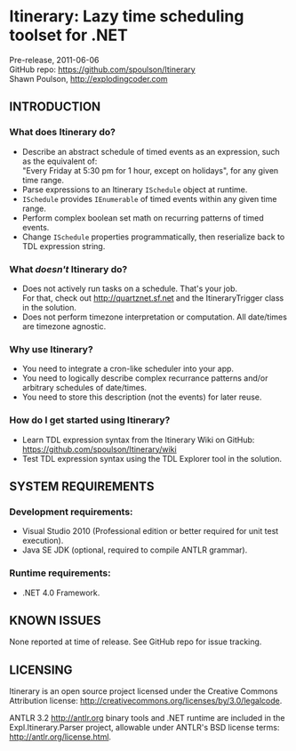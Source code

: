 Itinerary: Lazy time scheduling toolset for .NET
================================================

Pre-release, 2011-06-06  
GitHub repo: https://github.com/spoulson/Itinerary  
Shawn Poulson, http://explodingcoder.com

INTRODUCTION
------------

### What does Itinerary do?
 - Describe an abstract schedule of timed events as an expression, such as the equivalent of:  
   "Every Friday at 5:30 pm for 1 hour, except on holidays", for any given time range.
 - Parse expressions to an Itinerary `ISchedule` object at runtime.
 - `ISchedule` provides `IEnumerable` of timed events within any given time range.
 - Perform complex boolean set math on recurring patterns of timed events.
 - Change `ISchedule` properties programmatically, then reserialize back to TDL expression string.

### What *doesn't* Itinerary do?
 - Does not actively run tasks on a schedule.  That's your job.  
   For that, check out http://quartznet.sf.net and the ItineraryTrigger class in the solution.
 - Does not perform timezone interpretation or computation.  All date/times are timezone agnostic.

### Why use Itinerary?
 - You need to integrate a cron-like scheduler into your app.
 - You need to logically describe complex recurrance patterns and/or arbitrary schedules of date/times.
 - You need to store this description (not the events) for later reuse.

### How do I get started using Itinerary?
 - Learn TDL expression syntax from the Itinerary Wiki on GitHub:
   https://github.com/spoulson/Itinerary/wiki
 - Test TDL expression syntax using the TDL Explorer tool in the solution.

SYSTEM REQUIREMENTS
-------------------

### Development requirements:
* Visual Studio 2010 (Professional edition or better required for unit test execution).
* Java SE JDK (optional, required to compile ANTLR grammar).

### Runtime requirements:
* .NET 4.0 Framework.

KNOWN ISSUES
------------

None reported at time of release.
See GitHub repo for issue tracking.

LICENSING
---------

Itinerary is an open source project licensed under the Creative Commons Attribution license:
http://creativecommons.org/licenses/by/3.0/legalcode.

ANTLR 3.2 http://antlr.org binary tools and .NET runtime are included in the Expl.Itinerary.Parser
project, allowable under ANTLR's BSD license terms: http://antlr.org/license.html.

